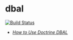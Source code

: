 # dbal

[![Build Status](https://travis-ci.org/symfony-flex-demo/dbal.svg?branch=master)](https://travis-ci.org/symfony-flex-demo/dbal)

* *[How to Use Doctrine DBAL](https://symfony.com/doc/current/doctrine/dbal.html)*
